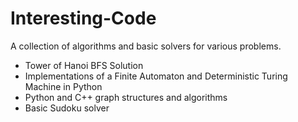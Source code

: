 # Interesting-Code

A collection of algorithms and basic solvers for various problems.

- Tower of Hanoi BFS Solution
- Implementations of a Finite Automaton and Deterministic Turing Machine in Python
- Python and C++ graph structures and algorithms
- Basic Sudoku solver
